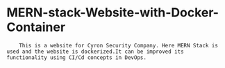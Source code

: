 # MERN-stack-Website-with-Docker-Container

        This is a website for Cyron Security Company. Here MERN Stack is used and the website is dockerized.It can be improved its functionality using CI/Cd concepts in DevOps.
        
